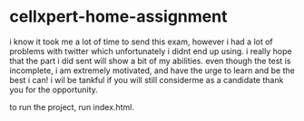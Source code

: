 # cellxpert-home-assignment
i know it took me a lot of time to send this exam, however i had a lot of problems with twitter which unfortunately i didnt end up using.
i really hope that the part i did sent will show a bit of my abilities.
even though the test is incomplete, i am extremely motivated, and have the urge to learn and be the best i can!
i wil be tankful if you will still considerme as a candidate
thank you for the opportunity.

to run the project, run index.html.
